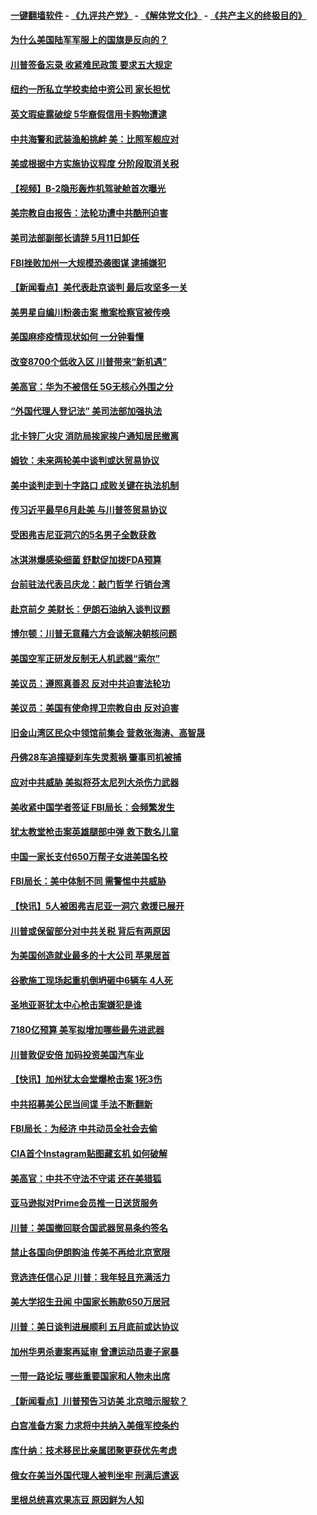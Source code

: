 #### [一键翻墙软件](https://github.com/gfw-breaker/nogfw/blob/master/README.md?t=04301537) -  [《九评共产党》](https://github.com/gfw-breaker/9ping.md?t=04301537) - [《解体党文化》](https://github.com/gfw-breaker/jtdwh.md?t=04301537) - [《共产主义的终极目的》](https://github.com/gfw-breaker/gczydzjmd.md?t=04301537)

#### [为什么美国陆军军服上的国旗是反向的？](../pages/nsc412/n11224238.md?t=04301537) 

#### [川普签备忘录 收紧难民政策 要求五大规定](../pages/nsc412/n11223350.md?t=04301537) 

#### [纽约一所私立学校卖给中资公司 家长担忧](../pages/nsc412/n11223640.md?t=04301537) 

#### [英文瑕疵露破绽 5华裔假信用卡购物遭逮](../pages/nsc412/n11223649.md?t=04301537) 

#### [中共海警和武装渔船挑衅 美：比照军舰应对](../pages/nsc412/n11223762.md?t=04301537) 

#### [美或根据中方实施协议程度 分阶段取消关税](../pages/nsc412/n11223317.md?t=04301537) 

#### [【视频】B-2隐形轰炸机驾驶舱首次曝光](../pages/nsc412/n11223043.md?t=04301537) 

#### [美宗教自由报告：法轮功遭中共酷刑迫害](../pages/nsc412/n11223123.md?t=04301537) 

#### [美司法部副部长请辞 5月11日卸任](../pages/nsc412/n11223064.md?t=04301537) 

#### [FBI挫败加州一大规模恐袭图谋 逮捕嫌犯](../pages/nsc412/n11223010.md?t=04301537) 

#### [【新闻看点】美代表赴京谈判 最后攻坚多一关](../pages/nsc412/n11222651.md?t=04301537) 

#### [美男星自编川粉袭击案 撤案检察官被传唤](../pages/nsc412/n11222659.md?t=04301537) 

#### [美国麻疹疫情现状如何 一分钟看懂](../pages/nsc412/n11222531.md?t=04301537) 

#### [改变8700个低收入区 川普带来“新机遇”](../pages/nsc412/n11222439.md?t=04301537) 

#### [美高官：华为不被信任 5G无核心外围之分](../pages/nsc412/n11222434.md?t=04301537) 

#### [“外国代理人登记法” 美司法部加强执法](../pages/nsc412/n11222390.md?t=04301537) 

#### [北卡锌厂火灾 消防局挨家挨户通知居民撤离](../pages/nsc412/n11222220.md?t=04301537) 

#### [姆钦：未来两轮美中谈判或达贸易协议](../pages/nsc412/n11222413.md?t=04301537) 

#### [美中谈判走到十字路口 成败关键在执法机制](../pages/nsc412/n11222330.md?t=04301537) 

#### [传习近平最早6月赴美 与川普签贸易协议](../pages/nsc412/n11222311.md?t=04301537) 

#### [受困弗吉尼亚洞穴的5名男子全数获救](../pages/nsc412/n11221813.md?t=04301537) 

#### [冰淇淋爆感染细菌 舒默促加拨FDA预算](../pages/nsc412/n11221002.md?t=04301537) 

#### [台前驻法代表吕庆龙：敲门哲学 行销台湾](../pages/nsc412/n11221094.md?t=04301537) 

#### [赴京前夕 美财长：伊朗石油纳入谈判议题](../pages/nsc412/n11220838.md?t=04301537) 

#### [博尔顿：川普无意藉六方会谈解决朝核问题](../pages/nsc412/n11221213.md?t=04301537) 

#### [美国空军正研发反制无人机武器“索尔”](../pages/nsc412/n11219130.md?t=04301537) 

#### [美议员：遵照真善忍 反对中共迫害法轮功](../pages/nsc412/n11221088.md?t=04301537) 

#### [美议员：美国有使命捍卫宗教自由  反对迫害](../pages/nsc412/n11221091.md?t=04301537) 

#### [旧金山湾区民众中领馆前集会  营救张海涛、高智晟](../pages/nsc412/n11221161.md?t=04301537) 

#### [丹佛28车追撞疑刹车失灵惹祸 肇事司机被捕](../pages/nsc412/n11220737.md?t=04301537) 

#### [应对中共威胁 美拟将芬太尼列大杀伤力武器](../pages/nsc412/n11218695.md?t=04301537) 

#### [美收紧中国学者签证 FBI局长：会频繁发生](../pages/nsc412/n11219985.md?t=04301537) 

#### [犹太教堂枪击案英雄腿部中弹 救下数名儿童](../pages/nsc412/n11219920.md?t=04301537) 

#### [中国一家长支付650万帮子女进美国名校](../pages/nsc412/n11219890.md?t=04301537) 

#### [FBI局长：美中体制不同 需警惕中共威胁](../pages/nsc412/n11218409.md?t=04301537) 

#### [【快讯】5人被困弗吉尼亚一洞穴 救援已展开](../pages/nsc412/n11219657.md?t=04301537) 

#### [川普或保留部分对中共关税 背后有两原因](../pages/nsc412/n11218105.md?t=04301537) 

#### [为美国创造就业最多的十大公司 苹果居首](../pages/nsc412/n11216870.md?t=04301537) 

#### [谷歌施工现场起重机倒坍砸中6辆车 4人死](../pages/nsc412/n11219136.md?t=04301537) 

#### [圣地亚哥犹太中心枪击案嫌犯是谁](../pages/nsc412/n11219040.md?t=04301537) 

#### [7180亿预算 美军拟增加哪些最先进武器](../pages/nsc412/n11218076.md?t=04301537) 

#### [川普敦促安倍 加码投资美国汽车业](../pages/nsc412/n11218505.md?t=04301537) 

#### [【快讯】加州犹太会堂爆枪击案 1死3伤](../pages/nsc412/n11218330.md?t=04301537) 

#### [中共招募美公民当间谍 手法不断翻新](../pages/nsc412/n11217852.md?t=04301537) 

#### [FBI局长：为经济 中共动员全社会去偷](../pages/nsc412/n11217723.md?t=04301537) 

#### [CIA首个Instagram贴图藏玄机 如何破解](../pages/nsc412/n11217819.md?t=04301537) 

#### [美高官：中共不守法不守诺 还在美猎狐](../pages/nsc412/n11215821.md?t=04301537) 

#### [亚马逊拟对Prime会员推一日送货服务](../pages/nsc412/n11217774.md?t=04301537) 

#### [川普：美国撤回联合国武器贸易条约签名](../pages/nsc412/n11216651.md?t=04301537) 

#### [禁止各国向伊朗购油 传美不再给北京宽限](../pages/nsc412/n11216469.md?t=04301537) 

#### [竞选连任信心足 川普：我年轻且充满活力](../pages/nsc412/n11216761.md?t=04301537) 

#### [美大学招生丑闻 中国家长贿款650万居冠](../pages/nsc412/n11216712.md?t=04301537) 

#### [川普：美日谈判进展顺利 五月底前或达协议](../pages/nsc412/n11216687.md?t=04301537) 

#### [加州华男杀妻案再延审 曾遭运动员妻子家暴](../pages/nsc412/n11216526.md?t=04301537) 

#### [一带一路论坛 哪些重要国家和人物未出席](../pages/nsc412/n11216453.md?t=04301537) 

#### [【新闻看点】川普预告习访美 北京暗示服软？](../pages/nsc412/n11215717.md?t=04301537) 

#### [白宫准备方案 力求将中共纳入美俄军控条约](../pages/nsc412/n11216480.md?t=04301537) 

#### [库什纳：技术移民比亲属团聚更获优先考虑](../pages/nsc412/n11216369.md?t=04301537) 

#### [俄女在美当外国代理人被判坐牢 刑满后遣返](../pages/nsc412/n11216378.md?t=04301537) 

#### [里根总统喜欢果冻豆 原因鲜为人知](../pages/nsc412/n11215921.md?t=04301537) 

